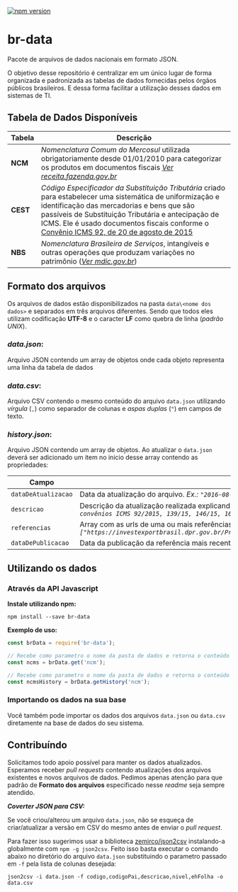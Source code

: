 [![npm version](https://badge.fury.io/js/br-data.svg)](https://badge.fury.io/js/br-data)

br-data
=======

Pacote de arquivos de dados nacionais em formato JSON.

O objetivo desse repositório é centralizar em um único lugar de forma organizada e padronizada as tabelas de dados
fornecidas pelos órgãos públicos brasileiros. E dessa forma facilitar a utilização desses dados em sistemas de TI.

## Tabela de Dados Disponíveis

Tabela | Descrição
------ | ---------
**NCM** | _Nomenclatura Comum do Mercosul_ utilizada obrigatoriamente desde 01/01/2010 para categorizar os produtos em documentos fiscais [_Ver receita.fazenda.gov.br_](http://www4.receita.fazenda.gov.br/simulador/PesquisarNCM.jsp)
**CEST** | _Código Especificador da Substituição Tributária_ criado para estabelecer uma sistemática de uniformização e identificação das mercadorias e bens que são passíveis de Substituição Tributária e antecipação de ICMS. Ele é usado documentos fiscais conforme o [Convênio ICMS 92, de 20 de agosto de 2015](https://www.confaz.fazenda.gov.br/)
**NBS** | _Nomenclatura Brasileira de Serviços_, intangíveis e outras operações que produzam variações no patrimônio ([_Ver mdic.gov.br_](http://www.mdic.gov.br/comercio-servicos/a-secretaria-de-comercio-e-servicos-scs-13))

## Formato dos arquivos

Os arquivos de dados estão disponibilizados na pasta `data\<nome dos dados>` e separados em três arquivos diferentes. 
Sendo que todos eles utilizam codificação **UTF-8** e o caracter **LF** como quebra de linha (_padrão UNIX_).

### _data.json_:

Arquivo JSON contendo um array de objetos onde cada objeto representa uma linha da tabela de dados

### _data.csv_:

Arquivo CSV contendo o mesmo conteúdo do arquivo `data.json` utilizando _vírgula_ (`,`) como separador de colunas
e _aspas duplas_ (`"`) em campos de texto.

### _history.json_:

Arquivo JSON contendo um array de objetos. Ao atualizar o `data.json` deverá ser adicionado
um item no inicio desse array contendo as propriedades:

Campo | Descricao
----- | ---------
`dataDeAtualizacao` | Data da atualização do arquivo. _Ex.: `"2016-08-17"`_
`descricao` | Descrição da atualização realizada explicando citando a fonte utilizada. _Ex.: `"Atualizado até os convênios ICMS 92/2015, 139/15, 146/15, 16/16, 53/16."`_
`referencias` | Array com as urls de uma ou mais referências utilizadas como base para a atualização. _Ex.: `["https://investexportbrasil.dpr.gov.br/ProdutosServicos/frmPesquisaProdutosServicosFull.aspx"]`_
`dataDePublicacao` | Data da publicação da referência mais recente utilizada na atualização. _Ex.: `"2016-08-01"`_

## Utilizando os dados

### Através da API Javascript

**Instale utilizando npm:**

```shell
npm install --save br-data
```

**Exemplo de uso:**

```javascript
const brData = require('br-data');

// Recebe como parametro o nome da pasta de dados e retorna o conteúdo json do arquivo `data.json`
const ncms = brData.get('ncm');

// Recebe como parametro o nome da pasta de dados e retorna o conteúdo json do arquivo `history.json`
const ncmsHistory = brData.getHistory('ncm');
```

### Importando os dados na sua base

Você também pode importar os dados dos arquivos `data.json` ou `data.csv` diretamente na base de dados do seu sistema.

## Contribuíndo

Solicitamos todo apoio possível para manter os dados atualizados. Esperamos receber _pull requests_ contendo atualizações
dos arquivos existentes e novos arquivos de dados. Pedimos apenas atenção para que padrão de **Formato dos arquivos**
especificado nesse _readme_ seja sempre atendido.

**_Coverter JSON para CSV:_**

Se você criou/alterou um arquivo `data.json`, não se esqueça de criar/atualizar a versão em CSV do mesmo antes de enviar
o _pull request_.

Para fazer isso sugerimos usar a biblioteca [zemirco/json2csv](https://github.com/zemirco/json2csv)
instalando-a globalmente com `npm -g json2csv`. Feito isso basta executar o comando abaixo no diretório do arquivo
`data.json` substituindo o parametro passado em `-f` pela lista de colunas desejada:

```shel
json2csv -i data.json -f codigo,codigoPai,descricao,nivel,ehFolha -o data.csv
```
